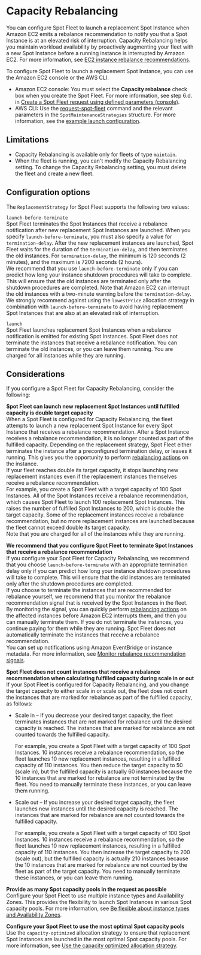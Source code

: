 # Capacity Rebalancing<a name="spot-fleet-capacity-rebalance"></a>

You can configure Spot Fleet to launch a replacement Spot Instance when Amazon EC2 emits a rebalance recommendation to notify you that a Spot Instance is at an elevated risk of interruption\. Capacity Rebalancing helps you maintain workload availability by proactively augmenting your fleet with a new Spot Instance before a running instance is interrupted by Amazon EC2\. For more information, see [EC2 instance rebalance recommendations](rebalance-recommendations.md)\.

To configure Spot Fleet to launch a replacement Spot Instance, you can use the Amazon EC2 console or the AWS CLI\.
+ Amazon EC2 console: You must select the **Capacity rebalance** check box when you create the Spot Fleet\. For more information, see step 6\.d\. in [Create a Spot Fleet request using defined parameters \(console\)](work-with-spot-fleets.md#create-spot-fleet-advanced)\.
+ AWS CLI: Use the [request\-spot\-fleet](https://docs.aws.amazon.com/cli/latest/reference/ec2/request-spot-fleet.html) command and the relevant parameters in the `SpotMaintenanceStrategies` structure\. For more information, see the [example launch configuration](spot-fleet-examples.md#fleet-config8)\.

## Limitations<a name="spot-fleet-capacity-rebalance-limitations"></a>
+ Capacity Rebalancing is available only for fleets of type `maintain`\.
+ When the fleet is running, you can't modify the Capacity Rebalancing setting\. To change the Capacity Rebalancing setting, you must delete the fleet and create a new fleet\.

## Configuration options<a name="spot-fleet-capacity-rebalance-config-options"></a>

The `ReplacementStrategy` for Spot Fleet supports the following two values:

`launch-before-terminate`  
Spot Fleet terminates the Spot Instances that receive a rebalance notification after new replacement Spot Instances are launched\. When you specify `launch-before-terminate`, you must also specify a value for `termination-delay`\. After the new replacement instances are launched, Spot Fleet waits for the duration of the `termination-delay`, and then terminates the old instances\. For `termination-delay`, the minimum is 120 seconds \(2 minutes\), and the maximum is 7200 seconds \(2 hours\)\.  
We recommend that you use `launch-before-terminate` only if you can predict how long your instance shutdown procedures will take to complete\. This will ensure that the old instances are terminated only after the shutdown procedures are completed\. Note that Amazon EC2 can interrupt the old instances with a two\-minute warning before the `termination-delay`\.  
We strongly recommend against using the `lowestPrice` allocation strategy in combination with `launch-before-terminate` to avoid having replacement Spot Instances that are also at an elevated risk of interruption\.

`launch`  
Spot Fleet launches replacement Spot Instances when a rebalance notification is emitted for existing Spot Instances\. Spot Fleet does not terminate the instances that receive a rebalance notification\. You can terminate the old instances, or you can leave them running\. You are charged for all instances while they are running\.

## Considerations<a name="spot-fleet-capacity-rebalance-considerations"></a>

If you configure a Spot Fleet for Capacity Rebalancing, consider the following:

**Spot Fleet can launch new replacement Spot Instances until fulfilled capacity is double target capacity**  
When a Spot Fleet is configured for Capacity Rebalancing, the fleet attempts to launch a new replacement Spot Instance for every Spot Instance that receives a rebalance recommendation\. After a Spot Instance receives a rebalance recommendation, it is no longer counted as part of the fulfilled capacity\. Depending on the replacement strategy, Spot Fleet either terminates the instance after a preconfigured termination delay, or leaves it running\. This gives you the opportunity to perform [rebalancing actions](rebalance-recommendations.md#rebalancing-actions) on the instance\.  
If your fleet reaches double its target capacity, it stops launching new replacement instances even if the replacement instances themselves receive a rebalance recommendation\.  
For example, you create a Spot Fleet with a target capacity of 100 Spot Instances\. All of the Spot Instances receive a rebalance recommendation, which causes Spot Fleet to launch 100 replacement Spot Instances\. This raises the number of fulfilled Spot Instances to 200, which is double the target capacity\. Some of the replacement instances receive a rebalance recommendation, but no more replacement instances are launched because the fleet cannot exceed double its target capacity\.   
Note that you are charged for all of the instances while they are running\.

**We recommend that you configure Spot Fleet to terminate Spot Instances that receive a rebalance recommendation**  
If you configure your Spot Fleet for Capacity Rebalancing, we recommend that you choose `launch-before-terminate` with an appropriate termination delay only if you can predict how long your instance shutdown procedures will take to complete\. This will ensure that the old instances are terminated only after the shutdown procedures are completed\.  
If you choose to terminate the instances that are recommended for rebalance yourself, we recommend that you monitor the rebalance recommendation signal that is received by the Spot Instances in the fleet\. By monitoring the signal, you can quickly perform [rebalancing actions](rebalance-recommendations.md#rebalancing-actions) on the affected instances before Amazon EC2 interrupts them, and then you can manually terminate them\. If you do not terminate the instances, you continue paying for them while they are running\. Spot Fleet does not automatically terminate the instances that receive a rebalance recommendation\.  
You can set up notifications using Amazon EventBridge or instance metadata\. For more information, see [Monitor rebalance recommendation signals](rebalance-recommendations.md#monitor-rebalance-recommendations)\.

**Spot Fleet does not count instances that receive a rebalance recommendation when calculating fulfilled capacity during scale in or out**  
If your Spot Fleet is configured for Capacity Rebalancing, and you change the target capacity to either scale in or scale out, the fleet does not count the instances that are marked for rebalance as part of the fulfilled capacity, as follows:  
+ Scale in – If you decrease your desired target capacity, the fleet terminates instances that are not marked for rebalance until the desired capacity is reached\. The instances that are marked for rebalance are not counted towards the fulfilled capacity\.

  For example, you create a Spot Fleet with a target capacity of 100 Spot Instances\. 10 instances receive a rebalance recommendation, so the fleet launches 10 new replacement instances, resulting in a fulfilled capacity of 110 instances\. You then reduce the target capacity to 50 \(scale in\), but the fulfilled capacity is actually 60 instances because the 10 instances that are marked for rebalance are not terminated by the fleet\. You need to manually terminate these instances, or you can leave them running\.
+ Scale out – If you increase your desired target capacity, the fleet launches new instances until the desired capacity is reached\. The instances that are marked for rebalance are not counted towards the fulfilled capacity\. 

  For example, you create a Spot Fleet with a target capacity of 100 Spot Instances\. 10 instances receive a rebalance recommendation, so the fleet launches 10 new replacement instances, resulting in a fulfilled capacity of 110 instances\. You then increase the target capacity to 200 \(scale out\), but the fulfilled capacity is actually 210 instances because the 10 instances that are marked for rebalance are not counted by the fleet as part of the target capacity\. You need to manually terminate these instances, or you can leave them running\.

**Provide as many Spot capacity pools in the request as possible**  
Configure your Spot Fleet to use multiple instance types and Availability Zones\. This provides the flexibility to launch Spot Instances in various Spot capacity pools\. For more information, see [Be flexible about instance types and Availability Zones](spot-best-practices.md#be-instance-type-flexible)\.

**Configure your Spot Fleet to use the most optimal Spot capacity pools**  
Use the `capacity-optimized` allocation strategy to ensure that replacement Spot Instances are launched in the most optimal Spot capacity pools\. For more information, see [Use the capacity optimized allocation strategy](spot-best-practices.md#use-capacity-optimized-allocation-strategy)\. 